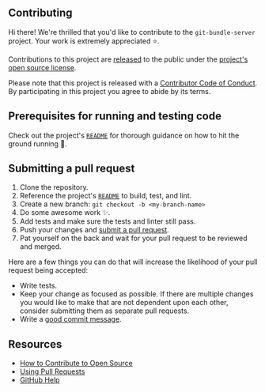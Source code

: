 ## Contributing

[code-of-conduct]: CODE_OF_CONDUCT.md
[commit-guidance]: https://github.blog/2022-06-30-write-better-commits-build-better-projects/
[compare]: https://github.com/github/git-bundle-server/compare
[contributions-under-license]: https://help.github.com/articles/github-terms-of-service/#6-contributions-under-repository-license
[github-help]: https://help.github.com
[license]: LICENSE
[open-source-contributions]: https://opensource.guide/how-to-contribute/
[pr-guidance]: https://help.github.com/articles/about-pull-requests/
[readme]: README.md

Hi there! We're thrilled that you'd like to contribute to the `git-bundle-server`
project. Your work is extremely appreciated :star:.

Contributions to this project are [released][contributions-under-license] to the public
under the [project's open source license][license].

Please note that this project is released with a [Contributor Code of
Conduct][code-of-conduct]. By participating in this project you agree to abide
by its terms.

## Prerequisites for running and testing code

Check out the project's [`README`][README] for thorough guidance on how
to hit the ground running :dash:.

## Submitting a pull request

1. Clone the repository.
0. Reference the project's [`README`][README] to build, test, and lint.
0. Create a new branch: `git checkout -b <my-branch-name>`
0. Do some awesome work :sparkles:.
0. Add tests and make sure the tests and linter still pass.
0. Push your changes and [submit a pull request][compare].
0. Pat yourself on the back and wait for your pull request to be reviewed
and merged.

Here are a few things you can do that will increase the likelihood of your pull
request being accepted:

- Write tests.
- Keep your change as focused as possible. If there are multiple changes you
would like to make that are not dependent upon each other, consider submitting
them as separate pull requests.
- Write a [good commit message][commit-guidance].

## Resources

- [How to Contribute to Open Source][open-source-contributions]
- [Using Pull Requests][pr-guidance]
- [GitHub Help][github-help]
